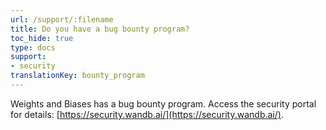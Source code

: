 ```yaml
---
url: /support/:filename
title: Do you have a bug bounty program?
toc_hide: true
type: docs
support:
- security
translationKey: bounty_program
---
```

Weights and Biases has a bug bounty program. Access the security portal for details: [https://security.wandb.ai/](https://security.wandb.ai/).